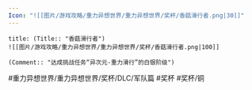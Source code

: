 ```yaml
---
Icon: "![[图片/游戏攻略/重力异想世界/重力异想世界/奖杯/香菇滑行者.png|30]]"
---
```

```ad-common-bronze-trophy
title: (Title:: "香菇滑行者")
![[图片/游戏攻略/重力异想世界/重力异想世界/奖杯/香菇滑行者.png|100]]

(Comment:: "达成挑战任务“异次元-重力滑行”的白银阶级")
```

#重力异想世界/重力异想世界/奖杯/DLC/军队篇 #奖杯 #奖杯/铜
